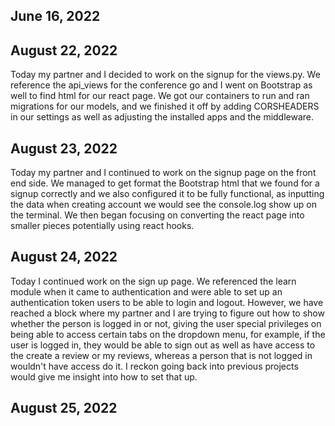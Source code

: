 ## June 16, 2022

## August 22, 2022
Today my partner and I decided to work on the signup for the views.py. We reference the api_views for the conference go and I went on Bootstrap as well to find html for our react page. We got our containers to run and ran migrations for our models, and we finished it off by adding CORSHEADERS in our settings as well as adjusting the installed apps and the middleware.

## August 23, 2022
Today my partner and I continued to work on the signup page on the front end side. We managed to get format the Bootstrap html that we found for a signup correctly and we also configured it to be fully functional, as inputting the data when creating account we would see the console.log show up on the terminal. We then began focusing on converting the react page into smaller pieces potentially using react hooks.

## August 24, 2022
Today I continued work on the sign up page. We referenced the learn module when it came to authentication and were able to set up an authentication token users to be able to login and logout. However, we have reached a block where my partner and I are trying to figure out how to show whether the person is logged in or not, giving the user special privileges on being able to access certain tabs on the dropdown menu, for example, if the user is logged in, they would be able to sign out as well as have access to the create a review or my reviews, whereas a person that is not logged in wouldn't have access do it. I reckon going back into previous projects would give me insight into how to set that up.

## August 25, 2022